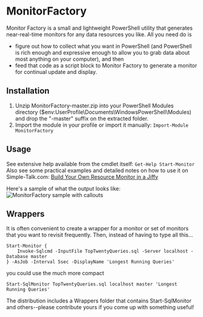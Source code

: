 MonitorFactory
=======

Monitor Factory is a small and lightweight PowerShell utility that generates near-real-time monitors
for any data resources you like. All you need do is
* figure out how to collect what you want in PowerShell (and PowerShell is rich enough and expressive enough to allow you to grab data about most anything on your computer), and then
* feed that code as a script block to Monitor Factory to generate a monitor for continual update and display.


Installation
----------
1. Unzip MonitorFactory-master.zip into your PowerShell Modules directory ($env:UserProfile\Documents\WindowsPowerShell\Modules) and drop the "-master" suffix on the extracted folder.
2. Import the module in your profile or import it manually: `Import-Module MonitorFactory`

Usage
----------
See extensive help available from the cmdlet itself: `Get-Help Start-Monitor`
Also see some practical examples and detailed notes on how to use it
on Simple-Talk.com: [Build Your Own Resource Monitor in a Jiffy](https://www.simple-talk.com/sysadmin/powershell/build-your-own-resource-monitor-in-a-jiffy/)

Here's a sample of what the output looks like:
![MonitorFactory sample with callouts](https://cloud.githubusercontent.com/assets/6817500/9609285/c510f2d2-5087-11e5-934c-53ad9054b167.jpg)

Wrappers
----------
It is often convenient to create a wrapper for a monitor or set of monitors
that you want to revisit frequently. Then, instead of having to type all this...

```
Start-Monitor { 
    Invoke-Sqlcmd -InputFile TopTwentyQueries.sql -Server localhost -Database master
} -AsJob -Interval 5sec -DisplayName 'Longest Running Queries'
```
you could use the much more compact

```
Start-SqlMonitor TopTwentyQueries.sql localhost master 'Longest Running Queries'
```

The distribution includes a Wrappers folder that contains Start-SqlMonitor and others--please contribute yours if you come up with something useful!

